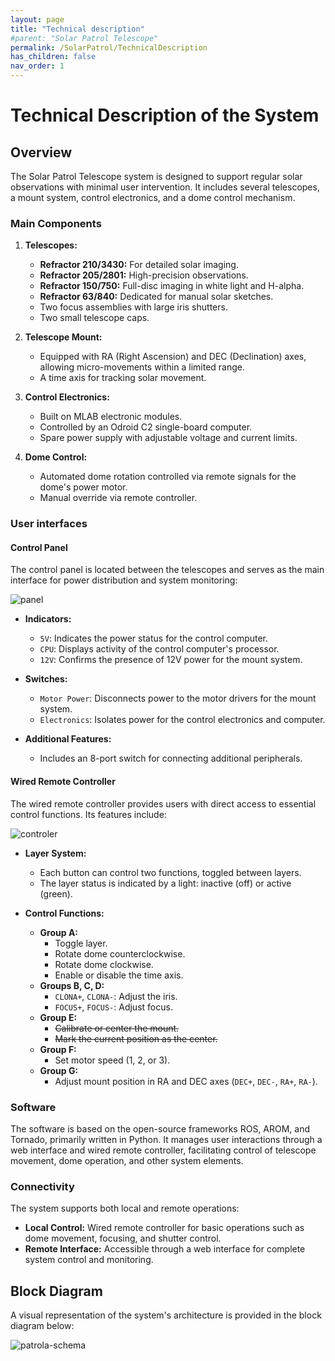 ```yaml
---
layout: page
title: "Technical description"
#parent: "Solar Patrol Telescope"
permalink: /SolarPatrol/TechnicalDescription
has_children: false
nav_order: 1
---
```

# Technical Description of the System

## Overview

The Solar Patrol Telescope system is designed to support regular solar observations with minimal user intervention. It includes several telescopes, a mount system, control electronics, and a dome control mechanism.

### Main Components

1. **Telescopes:**
   
   - **Refractor 210/3430:** For detailed solar imaging.
   - **Refractor 205/2801:** High-precision observations.
   - **Refractor 150/750:** Full-disc imaging in white light and H-alpha.
   - **Refractor 63/840:** Dedicated for manual solar sketches.
   - Two focus assemblies with large iris shutters.
   - Two small telescope caps.

3. **Telescope Mount:**

   - Equipped with RA (Right Ascension) and DEC (Declination) axes, allowing micro-movements within a limited range.
   - A time axis for tracking solar movement.

4. **Control Electronics:**

   - Built on MLAB electronic modules.
   - Controlled by an Odroid C2 single-board computer.
   - Spare power supply with adjustable voltage and current limits.

5. **Dome Control:**

   - Automated dome rotation controlled via remote signals for the dome's power motor.
   - Manual override via remote controller.

### User interfaces

#### Control Panel

The control panel is located between the telescopes and serves as the main interface for power distribution and system monitoring:

![panel](https://github.com/user-attachments/assets/3a1e4a69-8532-4cd5-b8ad-974dfdb91233)

- **Indicators:**
  - `5V`: Indicates the power status for the control computer.
  - `CPU`: Displays activity of the control computer's processor.
  - `12V`: Confirms the presence of 12V power for the mount system.

- **Switches:**
  - `Motor Power`: Disconnects power to the motor drivers for the mount system.
  - `Electronics`: Isolates power for the control electronics and computer.

- **Additional Features:**
  - Includes an 8-port switch for connecting additional peripherals.

#### Wired Remote Controller

The wired remote controller provides users with direct access to essential control functions. Its features include:

![controler](https://github.com/user-attachments/assets/24ed05ff-fff7-4220-a765-315140323076)


- **Layer System:**
  - Each button can control two functions, toggled between layers.
  - The layer status is indicated by a light: inactive (off) or active (green).

- **Control Functions:**
  - **Group A:**
    - Toggle layer.
    - Rotate dome counterclockwise.
    - Rotate dome clockwise.
    - Enable or disable the time axis.
  - **Groups B, C, D:**
    - `CLONA+`, `CLONA-`: Adjust the iris.
    - `FOCUS+`, `FOCUS-`: Adjust focus.
  - **Group E:**
    - ~~Calibrate or center the mount.~~
    - ~~Mark the current position as the center.~~
  - **Group F:**
    - Set motor speed (1, 2, or 3).
  - **Group G:**
    - Adjust mount position in RA and DEC axes (`DEC+`, `DEC-`, `RA+`, `RA-`).

### Software

The software is based on the open-source frameworks ROS, AROM, and Tornado, primarily written in Python. It manages user interactions through a web interface and wired remote controller, facilitating control of telescope movement, dome operation, and other system elements.

### Connectivity

The system supports both local and remote operations:

- **Local Control:** Wired remote controller for basic operations such as dome movement, focusing, and shutter control.
- **Remote Interface:** Accessible through a web interface for complete system control and monitoring.

## Block Diagram

A visual representation of the system's architecture is provided in the block diagram below:

![patrola-schema](https://github.com/user-attachments/assets/8b50d0cc-56eb-47ff-a7e9-4ba903be955b)


